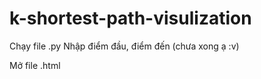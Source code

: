 # k-shortest-path-visulization

Chạy file .py
Nhập điểm đầu, điểm đến (chưa xong ạ :v)

Mở file .html
